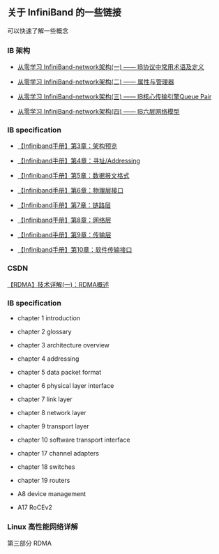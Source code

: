 ## 关于 InfiniBand 的一些链接

可以快速了解一些概念

### IB 架构

- [从零学习 InfiniBand-network架构(一) —— IB协议中常用术语及定义](https://www.modb.pro/db/526099)

- [从零学习 InfiniBand-network架构(二) —— 属性与管理器](https://www.modb.pro/db/526098)

- [从零学习 InfiniBand-network架构(三) —— IB核心传输引擎Queue Pair](https://www.modb.pro/db/526097)

- [从零学习 InfiniBand-network架构(四) —— IB六层网络模型](https://www.modb.pro/db/526096)

### IB specification

- [【Infiniband手册】第3章：架构预览](https://ngdcn.com/post/94.html)

- [【Infiniband手册】第4章：寻址/Addressing](https://ngdcn.com/post/96.html)

- [【Infiniband手册】第5章：数据报文格式](https://ngdcn.com/post/97.html)

- [【Infiniband手册】第6章：物理层接口](https://ngdcn.com/post/104.html)

- [【Infiniband手册】第7章：链路层](https://ngdcn.com/post/105.html)

- [【Infiniband手册】第8章：网络层](https://ngdcn.com/post/106.html)

- [【Infiniband手册】第9章：传输层](https://ngdcn.com/post/107.html)

- [【Infiniband手册】第10章：软件传输接口](https://ngdcn.com/post/148.html)

### CSDN

[【RDMA】技术详解(一)：RDMA概述](https://blog.csdn.net/bandaoyu/article/details/112859853)

### IB specification

- chapter 1 introduction
- chapter 2 glossary
- chapter 3 architecture overview
- chapter 4 addressing
- chapter 5 data packet format
- chapter 6 physical layer interface
- chapter 7 link layer
- chapter 8 network layer
- chapter 9 transport layer
- chapter 10 software transport interface

- chapter 17 channel adapters
- chapter 18 switches
- chapter 19 routers

- A8 device management
- A17 RoCEv2

### Linux 高性能网络详解

第三部分 RDMA
